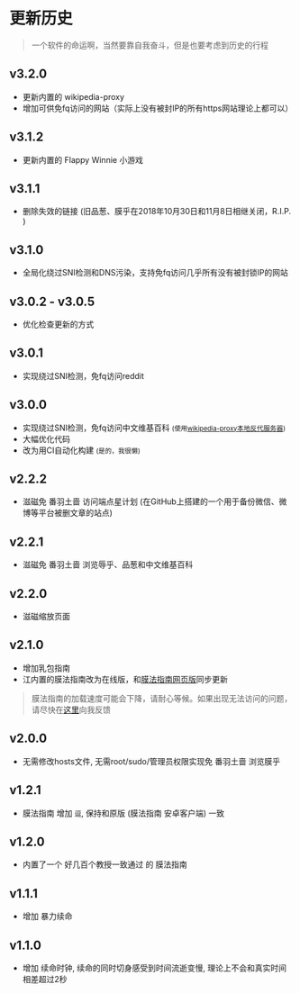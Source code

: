 # 更新历史

> 一个软件的命运啊，当然要靠自我奋斗，但是也要考虑到历史的行程

## v3.2.0

* 更新内置的 wikipedia-proxy
* 增加可供免fq访问的网站（实际上没有被封IP的所有https网站理论上都可以）

## v3.1.2

* 更新内置的 Flappy Winnie 小游戏

## v3.1.1

* 删除失效的链接 (旧品葱、膜乎在2018年10月30日和11月8日相继关闭，R.I.P. )

## v3.1.0

* 全局化绕过SNI检测和DNS污染，支持免fq访问几乎所有没有被封锁IP的网站

## v3.0.2 - v3.0.5

* 优化检查更新的方式

## v3.0.1

* 实现绕过SNI检测，免fq访问reddit

## v3.0.0

* 实现绕过SNI检测，免fq访问中文维基百科 <small>(使用[wikipedia-proxy本地反代服务器](https://github.com/Xmader/wikipedia-proxy))</small>
* 大幅优化代码
* 改为用CI自动化构建 <small>(是的，我很懒)</small>

## v2.2.2

* 滋磁免 番羽土啬 访问端点星计划 (在GitHub上搭建的一个用于备份微信、微博等平台被删文章的站点)

## v2.2.1

* 滋磁免 番羽土啬 浏览辱乎、品葱和中文维基百科

## v2.2.0

* 滋磁缩放页面

## v2.1.0

* 增加乳包指南
* 江内置的膜法指南改为在线版，和[膜法指南网页版](https://xmader.github.io/mogicians_manual)同步更新

> 膜法指南的加载速度可能会下降，请耐心等候。如果出现无法访问的问题，请尽快在[这里](https://github.com/Xmader/mohu/issues)向我反馈

## v2.0.0

* 无需修改hosts文件, 无需root/sudo/管理员权限实现免 番羽土啬 浏览膜乎

## v1.2.1

* 膜法指南 增加 `逗`, 保持和原版 (膜法指南 安卓客户端) 一致

## v1.2.0

* 内置了一个 好几百个教授一致通过 的 膜法指南

## v1.1.1

* 增加 暴力续命

## v1.1.0

* 增加 续命时钟, 续命的同时切身感受到时间流逝变慢, 理论上不会和真实时间相差超过2秒

